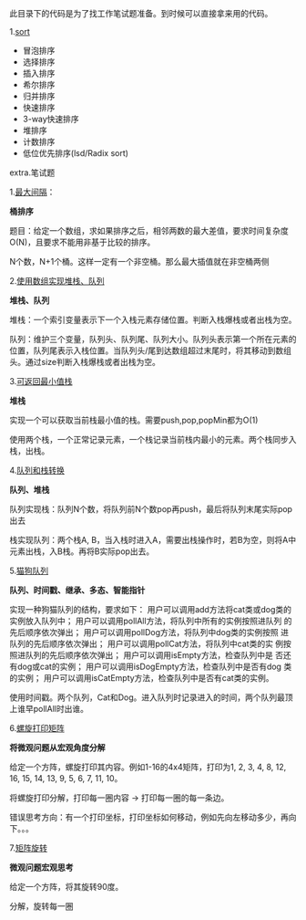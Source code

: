 此目录下的代码是为了找工作笔试题准备。到时候可以直接拿来用的代码。

1.[sort](./sort)

- 冒泡排序
- 选择排序
- 插入排序
- 希尔排序
- 归并排序
- 快速排序
- 3-way快速排序
- 堆排序
- 计数排序
- 低位优先排序(lsd/Radix sort)


extra.笔试题

1.[最大间隔](./sort/MaxGap.cpp)：

**桶排序**

题目：给定一个数组，求如果排序之后，相邻两数的最大差值，要求时间复杂度O(N)，且要求不能用非基于比较的排序。

N个数，N+1个桶。这样一定有一个非空桶。那么最大插值就在非空桶两侧

2.[使用数组实现堆栈、队列](./stack&queue/StackAndQueueUseArray.cpp)

**堆栈、队列**

堆栈：一个索引变量表示下一个入栈元素存储位置。判断入栈爆栈或者出栈为空。

队列：维护三个变量，队列头、队列尾、队列大小。队列头表示第一个所在元素的位置，队列尾表示入栈位置。当队列头/尾到达数组超过末尾时，将其移动到数组头。通过size判断入栈爆栈或者出栈为空。

3.[可返回最小值栈](./stack&queue/GetMinStack.cpp)

**堆栈**

实现一个可以获取当前栈最小值的栈。需要push,pop,popMin都为O(1)

使用两个栈，一个正常记录元素，一个栈记录当前栈内最小的元素。两个栈同步入栈，出栈。

4.[队列和栈转换](./stack&queue/StackAndQueueConvert.cpp)

**队列、堆栈**

队列实现栈：队列N个数，将队列前N个数pop再push，最后将队列末尾实际pop出去

栈实现队列：两个栈A, B，当入栈时进入A，需要出栈操作时，若B为空，则将A中元素出栈，入B栈。再将B实际pop出去。

5.[猫狗队列](./stack&queue/DogCatQueue.cpp)

**队列、时间戳、继承、多态、智能指针**

实现一种狗猫队列的结构，要求如下： 用户可以调用add方法将cat类或dog类的
实例放入队列中； 用户可以调用pollAll方法，将队列中所有的实例按照进队列
的先后顺序依次弹出； 用户可以调用pollDog方法，将队列中dog类的实例按照
进队列的先后顺序依次弹出； 用户可以调用pollCat方法，将队列中cat类的实
例按照进队列的先后顺序依次弹出； 用户可以调用isEmpty方法，检查队列中是
否还有dog或cat的实例； 用户可以调用isDogEmpty方法，检查队列中是否有dog
类的实例； 用户可以调用isCatEmpty方法，检查队列中是否有cat类的实例。

使用时间戳。两个队列，Cat和Dog。进入队列时记录进入的时间，两个队列最顶上谁早pollAll时出谁。

6.[螺旋打印矩阵](./array/PrintMatrixSpiralOrder.cpp)

**将微观问题从宏观角度分解**

给定一个方阵，螺旋打印其内容。例如1-16的4x4矩阵，打印为1, 2, 3, 4, 8, 12, 16, 15, 14, 13, 9, 5, 6, 7, 11, 10。

将螺旋打印分解，打印每一圈内容 -> 打印每一圈的每一条边。

错误思考方向：有一个打印坐标，打印坐标如何移动，例如先向左移动多少，再向下。。。

7.[矩阵旋转](./array/RotateMatrix.cpp)

**微观问题宏观思考**

给定一个方阵，将其旋转90度。

分解，旋转每一圈
